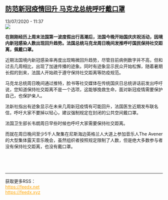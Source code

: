<!--1594634075000-->
[防范新冠疫情回升 马克龙总统呼吁戴口罩](http://www.rfi.fr//cn/%E6%B3%95%E5%9B%BD/20200713-%E9%98%B2%E8%8C%83%E6%96%B0%E5%86%A0%E7%96%AB%E6%83%85%E5%9B%9E%E5%8D%87-%E9%A9%AC%E5%85%8B%E9%BE%99%E6%80%BB%E7%BB%9F%E5%91%BC%E5%90%81%E6%88%B4%E5%8F%A3%E7%BD%A9)
------

<div>13/07/2020 - 11:37</div><img src="https://s.rfi.fr/media/display/82804c1c-c295-11ea-a272-005056bf87d6/w:310/p:16x9/0f83613013639939ee4bcdf365b6392230394ccf.jpg"><p><strong>在刚刚经历上周末法国第一波度假出行高潮后，法国今晚开始国庆庆祝活动，因境内新冠感染人数出现回升趋势。法国总统马克龙周日晚间发推呼吁国民保持社交距离，佩戴口罩。</strong></p><div class="t-content__body u-clearfix"><div class="m-interstitial"></div><p>近期法国境内新冠感染率再度出现略微回升趋势，尽管目前病例数字并不高，但和过去几周相比，出现了加速传播的迹象。同时有迹象显示民众开始松懈，随着暑期长假的到来，法国人开始疏于遵守保持社交距离等防疫规范。</p><p>马克龙总统周日晚间通过推特，脸书等社交媒体在传统国庆日总统讲话前发出呼吁说，您知道保持社交距离不是一个选项，这能够挽救生命，面对新冠疫情需要保护自己，也保护亲人。</p><p>法新社指出有迹象显示在未来几周新冠疫情有可能回升，法国医生近期发布联名信，呼吁大家不要掉以轻心，建议强制规定在封闭的公共空间戴口罩。</p><p>法国卫生部长韦朗周日早些时候也呼吁大家需要保持社交距离。</p><p>而就在周日晚间至少5千人聚集在尼斯海边英格兰人大道上参加音乐人The Avener的大型集体露天音乐晚会，虽然组织者按照规定限制了人数，但是绝大多数参与者没有保持社交距离，也没有戴口罩。</p><p> </p><div class="o-self-promo o-self-promo--nl o-self-promo--hidden" data-selfpromo-newsletter></div><div class="o-self-promo o-self-promo--app o-self-promo--hidden" data-selfpromo-app></div></div><br><hr><div>获取更多RSS：<br><a href="https://feedx.net" style="color:orange" target="_blank">https://feedx.net</a> <br><a href="https://feedx.xyz" style="color:orange" target="_blank">https://feedx.xyz</a><br></div>
